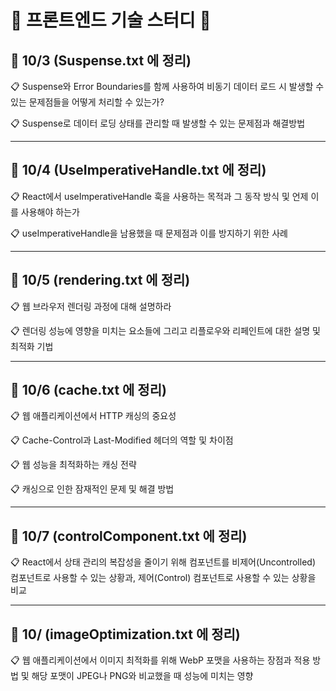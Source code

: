 # 🌟 프론트엔드 기술 스터디 🌟

## 📅 10/3 (Suspense.txt 에 정리)
<p>📋 Suspense와 Error Boundaries를 함께 사용하여 비동기 데이터 로드 시 발생할 수 있는 문제점들을 어떻게 처리할 수 있는가?</p>
<p>📋 Suspense로 데이터 로딩 상태를 관리할 때 발생할 수 있는 문제점과 해결방법 </p>
<hr/>

## 📅 10/4 (UseImperativeHandle.txt 에 정리)
<p>📋 React에서 useImperativeHandle 훅을 사용하는 목적과 그 동작 방식 및 언제 이를 사용해야 하는가</p>
<p>📋 useImperativeHandle을 남용했을 때 문제점과 이를 방지하기 위한 사례</p>
<hr>

## 📅 10/5 (rendering.txt 에 정리)
<p>📋 웹 브라우저 렌더링 과정에 대해 설명하라</p>
<p>📋 렌더링 성능에 영향을 미치는 요소들에 그리고 리플로우와 리페인트에 대한 설명 및 최적화 기법</p>
<hr>

## 📅 10/6 (cache.txt 에 정리)
<p>📋 웹 애플리케이션에서 HTTP 캐싱의 중요성</p>
<p>📋 Cache-Control과 Last-Modified 헤더의 역할 및 차이점</p>
<p>📋 웹 성능을 최적화하는 캐싱 전략</p>
<p>📋 캐싱으로 인한 잠재적인 문제 및 해결 방법</p>
<hr>

## 📅 10/7 (controlComponent.txt 에 정리)
<p>📋 React에서 상태 관리의 복잡성을 줄이기 위해 컴포넌트를 비제어(Uncontrolled) 컴포넌트로 사용할 수 있는 상황과, 제어(Control) 컴포넌트로 사용할 수 있는 상황을 비교</p>
<hr>

## 📅 10/ (imageOptimization.txt 에 정리)
<p>📋 웹 애플리케이션에서 이미지 최적화를 위해 WebP 포맷을 사용하는 장점과 적용 방법 및 해당 포맷이 JPEG나 PNG와 비교했을 때 성능에 미치는 영향</p>
